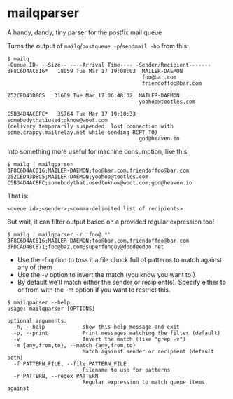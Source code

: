 # mailqparser
A handy, dandy, tiny parser for the postfix mail queue

Turns the output of `mailq`/`postqueue -p`/`sendmail -bp` from this:
```
$ mailq
-Queue ID- --Size-- ----Arrival Time---- -Sender/Recipient-------
3F8C6D4AC616*   18059 Tue Mar 17 19:08:03  MAILER-DAEMON
                                           foo@bar.com
                                           friendoffoo@bar.com
                                           
252CED43D8C5   31669 Tue Mar 17 06:48:32  MAILER-DAEMON
                                          yoohoo@tootles.com

C5B34D4ACEFC*   35764 Tue Mar 17 19:10:33  somebodythatiusedtoknow@woot.com
(delivery temporarily suspended: lost connection with some.crappy.mailrelay.net while sending RCPT TO)
                                          god@heaven.io
```
Into something more useful for machine consumption, like this:

```
$ mailq | mailqparser
3F8C6D4AC616;MAILER-DAEMON;foo@bar.com,friendoffoo@bar.com
252CED43D8C5;MAILER-DAEMON;yoohoo@tootles.com
C5B34D4ACEFC;somebodythatiusedtoknow@woot.com;god@heaven.io
```

That is:

```
<queue id>;<sender>;<comma-delimited list of recipients>
```
But wait, it can filter output based on a provided regular expression too!

```
$ mailq | mailqparser -r 'foo@.*'
3F8C6D4AC616;MAILER-DAEMON;foo@bar.com,friendoffoo@bar.com
3FDCAD4BC871;foo@baz.com;superfunguy@doodeedoo.net
```
* Use the -f <filename> option to toss it a file chock full of patterns to match against any of them
* Use the -v option to invert the match (you know you want to!)
* By default we'll match either the sender or recipient(s). Specify either to or from with the -m option if you want to restrict this.


```
$ mailqparser --help
usage: mailqparser [OPTIONS]

optional arguments:
  -h, --help            show this help message and exit
  -p, --print           Print messages matching the filter (default)
  -v                    Invert the match (like "grep -v")
  -m {any,from,to}, --match {any,from,to}
                        Match against sender or recipient (default both)
  -f PATTERN_FILE, --file PATTERN_FILE
                        Filename to use for patterns
  -r PATTERN, --regex PATTERN
                        Regular expression to match queue items against
```
